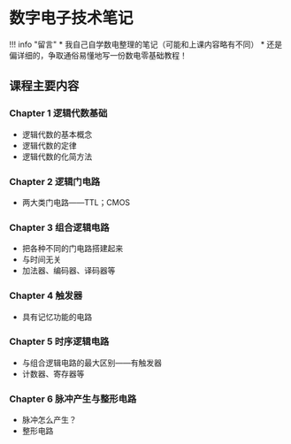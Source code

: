 # 数字电子技术笔记

!!! info "留言"
	* 我自己自学数电整理的笔记（可能和上课内容略有不同）
	* 还是偏详细的，争取通俗易懂地写一份数电零基础教程！

## 课程主要内容

### Chapter 1 逻辑代数基础
* 逻辑代数的基本概念
* 逻辑代数的定律
* 逻辑代数的化简方法
### Chapter 2 逻辑门电路
* 两大类门电路——TTL；CMOS
### Chapter 3 组合逻辑电路
* 把各种不同的门电路搭建起来
* 与时间无关
* 加法器、编码器、译码器等
### Chapter 4 触发器
* 具有记忆功能的电路
### Chapter 5 时序逻辑电路
* 与组合逻辑电路的最大区别——有触发器
* 计数器、寄存器等
### Chapter 6 脉冲产生与整形电路
* 脉冲怎么产生？
* 整形电路
